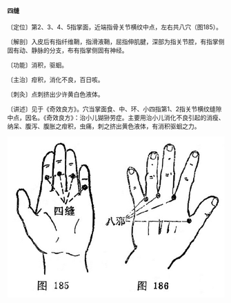 #### 四缝

〔定位〕第2、3、4、5指掌面，近端指骨关节横纹中点，左右共八穴（图185）。

〔解剖〕入皮后有指纤维鞘，指滑液鞘，屈指伸肌腱，深部为指关节腔，有指掌侧固有动、静脉的分支，布有指掌侧固有神经。

〔功能〕消积，驱蛔。

〔主治〕疳积，消化不良，百日咳。

〔刺灸〕点刺挤出少许黄白色液体。

〔讲述〕见于《奇效良方》。穴当掌面食、中、环、小四指第1、2指关节横纹缝隙中点，因名。《奇效良方》：治小儿猢狲劳症。主要用治小儿消化不良引起的消瘦、纳呆、腹泻、腹胀之疳积，虫痛，刺之挤出黄色液体，有消积驱蛔之力。

![](./img/图185、186.jpg)
